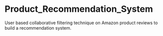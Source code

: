# Product_Recommendation_System
User based collaborative filtering technique on Amazon product reviews to build a recommendation system.
